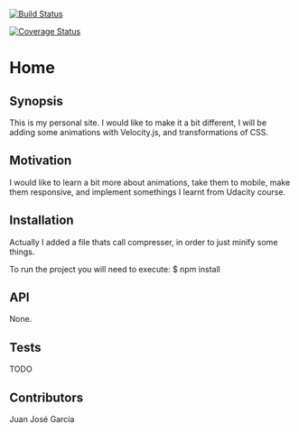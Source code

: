 [![Build Status](https://api.travis-ci.org/jotaoncode/home.svg)](https://api.travis-ci.org/jotaoncode/home.svg)

[![Coverage Status](https://coveralls.io/repos/jotaoncode/home/badge.svg?branch=master&service=github)](https://coveralls.io/repos/jotaoncode/home?branch=master)

# Home

## Synopsis

This is my personal site. I would like to make it a bit different, I will be adding some animations with Velocity.js, and transformations of CSS.

## Motivation

I would like to learn a bit more about animations, take them to mobile, make them responsive, and implement somethings I learnt from Udacity course.

## Installation

Actually I added a file thats call compresser, in order to just minify some things.

To run the project you will need to execute: $ npm install

## API

None.

## Tests

TODO

## Contributors

Juan José García
